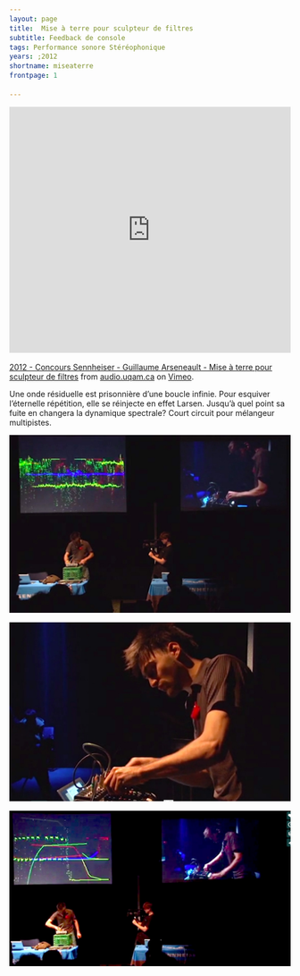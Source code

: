 ```yaml
---
layout: page
title:  Mise à terre pour sculpteur de filtres
subtitle: Feedback de console
tags: Performance sonore Stéréophonique
years: ;2012
shortname: miseaterre
frontpage: 1

---
```


<iframe src="https://player.vimeo.com/video/44742426?color=ffffff&title=0&byline=0&portrait=0" width="100%" height="440" frameborder="0" webkitallowfullscreen mozallowfullscreen allowfullscreen></iframe>
<p><a href="https://vimeo.com/44742426">2012 - Concours Sennheiser - Guillaume Arseneault - Mise &agrave; terre pour sculpteur de filtres</a> from <a href="https://vimeo.com/audiouqam">audio.uqam.ca</a> on <a href="https://vimeo.com">Vimeo</a>.</p>


Une onde résiduelle est prisonnière d’une boucle infinie. Pour esquiver l’éternelle répétition, elle se réinjecte en effet Larsen. Jusqu’à quel point sa fuite en changera la dynamique spectrale? Court circuit pour mélangeur multipistes.

![miseaterre01](miseaterre_01.jpg)


![miseaterre02](miseaterre_02.jpg)

![miseaterre03](miseaterre_03.jpg)